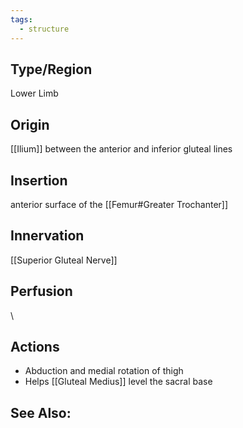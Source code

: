 ```yaml
---
tags:
  - structure
---
```

## Type/Region 
Lower Limb

## Origin
[[Ilium]] between the anterior and inferior gluteal lines

## Insertion
anterior surface of the [[Femur#Greater Trochanter]]

## Innervation
[[Superior Gluteal Nerve]]

## Perfusion

\
## Actions
- Abduction and medial rotation of thigh
- Helps [[Gluteal Medius]] level the sacral base

## See Also:


